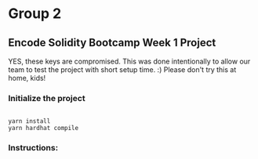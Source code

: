 # Group 2
## Encode Solidity Bootcamp Week 1 Project
YES, these keys are compromised. This was done intentionally to allow our team to test the project with short setup time. :) Please don't try this at home, kids!
### Initialize the project
<pre><code>
yarn install
yarn hardhat compile
</code></pre>

### Instructions:
